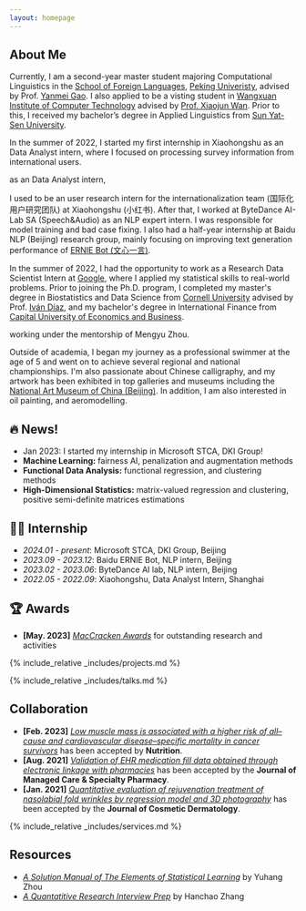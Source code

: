 ```yaml
---
layout: homepage
---
```


## About Me

Currently, I am a second-year master student majoring Computational Linguistics in the [School of Foreign Languages](https://sfl.pku.edu.cn/), [Peking Univeristy](https://www.pku.edu.cn/), advised by Prof. [Yanmei Gao](https://sfl.pku.edu.cn/szdw1/zzjs/wgyyxjyyyyxyjs_20220407164432484604/gym/index.htm). I also applied to be a visting student in [Wangxuan Institute of Computer Technology](https://www.icst.pku.edu.cn/) advised by [Prof. Xiaojun Wan](https://wanxiaojun.github.io/). Prior to this, I received my bachelor’s degree in Applied Linguistics from [Sun Yat-Sen University](https://www.sysu.edu.cn/). 




In the summer of 2022, I started my first internship in Xiaohongshu as an Data Analyst intern, where I focused on processing survey information from international users.

as an Data Analyst intern, 

 I used to be an user research intern for the internationalization team (国际化用户研究团队) at Xiaohongshu (小红书). After that, I worked at ByteDance AI-Lab SA (Speech&Audio) as an NLP expert intern. I was responsible for model training and bad case fixing. I also had a half-year internship at Baidu NLP (Beijing) research group, mainly focusing on improving text generation performance of [ERNIE Bot (文心一言)](https://nlp.baidu.com/homepage/index).

In the summer of 2022, I had the opportunity to work as a Research Data Scientist Intern at <a href="https://about.google" target="_blank"> Google</a>, where I applied my statistical skills to real-world problems. 
Prior to joining the Ph.D. program, I completed my master's degree in Biostatistics and Data Science from <a href="https://www.cornell.edu" target = "_blank"> Cornell University</a> advised by Prof. <a href= "https://www.idiaz.xyz" target = "_blank"> Iván Díaz</a>, and my bachelor's degree in International Finance from <a href="https://www.cueb.edu.cn" target = "_blank"> Capital University of Economics and Business</a>. 


working under the mentorship of Mengyu Zhou. 

<!-- 
I am an alumnus of the <a href="https://opencasestudies.github.io/" target="_blank"> Open Case Study Project</a> at <a href="https://www.jhsph.edu/" target="_blank"> the Bloomberg School of Public Health </a> of <a href="https://www.jhu.edu/" target="_blank"> the Johns Hopkins University</a>. -->

Outside of academia, I began my journey as a professional swimmer at the age of 5 and went on to achieve several regional and national championships. I'm also passionate about Chinese calligraphy, and my artwork has been exhibited in top galleries and museums including the <a href="http://www.namoc.org/" target="_blank"> National Art Museum of China (Beijing)</a>. In addition, I am also interested in oil painting, and aeromodelling.


## 🔥 News!
- Jan 2023: I started my internship in Microsoft STCA, DKI Group! 
- **Machine Learning:** fairness AI, penalization and augmentation methods
- **Functional Data Analysis:** functional regression, and clustering methods
- **High-Dimensional Statistics:** matrix-valued regression and clustering, positive semi-definite matrices estimations

## 👩‍💻 Internship
- *2024.01 - present*: Microsoft STCA, DKI Group, Beijing
- *2023.09 - 2023.12*: Baidu ERNIE Bot, NLP intern, Beijing
- *2023.02 - 2023.06*: ByteDance AI lab, NLP intern, Beijing
- *2022.05 - 2022.09*: Xiaohongshu, Data Analyst Intern, Shanghai


## 🏆 Awards
- **[May. 2023]** <a href="https://gsas.nyu.edu/admissions/financial-aid/graduate-school-fellowships-and-assistantships.html" target="_blank">*MacCracken Awards*</a> for outstanding research and activities


<!-- {% include_relative _includes/publications.md %} -->

{% include_relative _includes/projects.md %}

{% include_relative _includes/talks.md %}







## Collaboration

<!-- - **[Feb. 2020]** Our paper about incremental learning is accepted to CVPR 2020.
- **[Feb. 2020]** We will host the ACM Multimedia Asia 2020 conference in Singapore!
- **[Sept. 2019]** Our paper about few-shot learning is accepted to NeurIPS 2019. -->
- **[Feb. 2023]** <a href="https://www.sciencedirect.com/science/article/pii/S089990072200346X" target="_blank">*Low muscle mass is associated with a higher risk of all–cause and cardiovascular disease–specific mortality in cancer survivors*</a> has been accepted by **Nutrition**. 
- **[Aug. 2021]** <a href="https://www.jmcp.org/doi/full/10.18553/jmcp.2021.27.10.1482" target="_blank">*Validation of EHR medication fill data obtained through electronic linkage with pharmacies*</a> has been accepted by the **Journal of Managed Care & Specialty Pharmacy**.
- **[Jan. 2021]** <a href="https://onlinelibrary.wiley.com/doi/abs/10.1111/jocd.13486" target="_blank">*Quantitative evaluation of rejuvenation treatment of nasolabial fold wrinkles by regression model and 3D photography*</a> has been accepted by the **Journal of Cosmetic Dermatology**.


{% include_relative _includes/services.md %}


## Resources

<!-- https://yuhangzhou88.github.io/ESL_Solution/  -->
- <a href="https://yuhangzhou88.github.io/ESL_Solution/" target="_blank">*A Solution Manual of The Elements of Statistical Learning*</a> by Yuhang Zhou 
- <a href="https://github.com/Hanchao-Zhang/LeetQuant-Note/blob/main/Quant%20Research.pdf" target="_blank">*A Quantatitive Research Interview Prep*</a> by Hanchao Zhang



